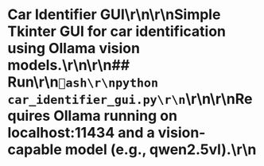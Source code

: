 # Car Identifier GUI\r\n\r\nSimple Tkinter GUI for car identification using Ollama vision models.\r\n\r\n## Run\r\n`ash\r\npython car_identifier_gui.py\r\n`\r\n\r\nRequires Ollama running on localhost:11434 and a vision-capable model (e.g., qwen2.5vl).\r\n
